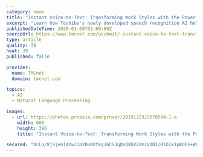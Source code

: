 ```yaml
---
category: news
title: "Instant Voice-to-Text: Transforming Work Styles with the Power of AI"
excerpt: "Learn how Toshiba's newly developed speech recognition AI helps convert speech to text with high accuracy and contribute to increased productivity in the workplace and beyond. To view the Multimedia News Release, please click: https://www.prnasia.com/mnr/toshiba_202001.shtml The technology behind the accuracy in speech recognition In 2015 ..."
publishedDateTime: 2020-01-08T02:09:00Z
sourceUrl: https://www.tmcnet.com/usubmit/-instant-voice-to-text-transforming-work-styles-with-/2020/01/07/9078004.htm
type: article
quality: 39
heat: 39
published: false

provider:
  name: TMCnet
  domain: tmcnet.com

topics:
  - AI
  - Natural Language Processing

images:
  - url: https://photos.prnasia.com/prnvar/20191223/2678594-1-a
    width: 600
    height: 396
    title: "Instant Voice-to-Text: Transforming Work Styles with the Power of AI"

secured: "OcLo/8jSjenT4YwJ3pV0uNVtkgJ6CSJqQsQ8bV22m1VdNI/Rlb1k1pKOGS+WQu4wXZDOyXICu8NYtN9GbbG/0EiOpk1Zsva9zzockEk7ud+6OQETMwv0GNMzchTb4/T8ddQDMphyzLdcktYFz6otF+dmpvljeRr57cT0UTEfnJEFdBwWq+xMa7wRa6D6NllisulBvg0q6a294kyPTohXhrNZbDVQLQkeFYSoX+Me2nKplEiluAfqcIYjKMshkOcH0xd6gNboN5EcpIQO1zbzTg==;urQ6ghypM/x0ixLJuTqmhA=="
---
```



